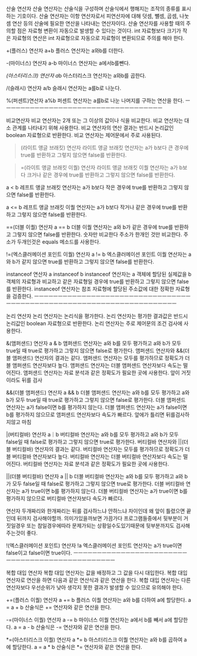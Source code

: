 산술 연산자
산술 연산자는 산술식을 구성하며 산술식에서 행해지는 조작의 종류를 표시하는 기호이다.
산술 연산자는 이항 연산자로서 피연산자에 대해 덧셈, 뺄셈, 곱셈, 나눗셈 연산 등의 산술에 필요한
연산을 나타내는 연산자이다. 산술 연산자를 사용할 때의 주의할 점은 자료형 변환이 자동으로 발생할 수 있다는 것이다.
int 자료형보다 크기가 작은 자료형의 연산은 int 자료형으로 자동으로 자료형이 변환되므로 주의를 해야 한다.

+(플러스) 연산자 a+b
플러스 연산자는 a와b를 더한다.

-(마이너스) 연산자 a-b
마이너스 연산자는 a에서b를뺀다.

*(아스터리스크) 연산자 a*b
아스터리스크 연산자는 a와b를 곱한다.

/(슬래시) 연산자 a/b
슬래시 연산자는 a를b로 나눈다.

%(퍼센트)연산자 a%b
퍼센트 연산자는 a를b로 나눈 나머지를 구하는 연산을 한다.
ㅡㅡㅡㅡㅡㅡㅡㅡㅡㅡㅡㅡㅡㅡㅡㅡㅡㅡㅡㅡㅡㅡㅡㅡㅡㅡㅡㅡㅡㅡㅡㅡㅡㅡ

비교연산자
비교 연산자는 2개 또는 그 이상의 값이나 식을 비교한다. 비교 연산자는 대소 관계를 나타내기 위해 사용한다.
비교 연산자의 연산 결과는 반드시 논리값인 boolean 자료형으로 반환한다. 비교 연산자는 제어문에서 주로 사용된다.

>(라이트 앵글 브래킷) 연산자
라이트 앵글 브래킷 연산자는 a가 b보다 큰 경우에 true를 반환하고 그렇지 않으면 false를 반환한다.

>=(라이트 앵글 브래킷 이퀄) 연산자
라이트 앵글 브래킷 이퀄 연산자는 a가 b보다 크거나 같은 경우에 true를 반환하고 그렇지 않으면 false를 반환한다.

a < b
레프트 앵글 브래킷 연산자는 a가 b보다 작은 경우에 true를 반환하고 그렇지 않으면 false를 반환한다.

a <= b
레프트 앵글 브래킷 이퀄 연산자는 a가 b보다 작거나 같은 경우에 true를 반환하고 그렇지 않으면 false를 반환한다.

==(더블 이퀄) 연산자 a == b
더블 이퀄 연산자는 a와 b가 같은 경우에 true를 반환하고 그렇지 않으면 false를 반환한다.
숫자만 비교한다 주소가 한개인 것만 비교한다.
주소가 두개인것은 equals 메소드를 사용한다.

!=(엑스클러메이션 포인트 이퀄) 연산자 a != b
엑스클러메이션 포인트 이퀄 연산자는 a와 b가 같지 않으면 true를 반환하고 그렇지 않으면 false를
반환한다.

instanceof 연산자  a instanceof b
instanceof 연산자는 a 객체에 할당된 실제값을 b 객체의 자료형과 비교하고 같은 자료형일 경우에
true를 반환하고 그렇지 않으면 false를 반환한다. instanceof 연산자는 참조 자료형에 할당된 주소값에 대한 정확한 자료형을 검증한다.
ㅡㅡㅡㅡㅡㅡㅡㅡㅡㅡㅡㅡㅡㅡㅡㅡㅡㅡㅡㅡㅡㅡㅡㅡㅡㅡㅡㅡㅡㅡㅡㅡㅡㅡㅡㅡㅡㅡㅡㅡㅡㅡㅡㅡㅡㅡㅡㅡㅡㅡㅡㅡㅡㅡㅡㅡㅡㅡㅡㅡㅡㅡㅡㅡㅡㅡㅡㅡㅡ

논리 연산자
논리 연산자는 논리식을 평가한다. 논리 연산자는 평가한 결과값은 반드시 논리값인 boolean 자료형으로 반환한다.
논리 연산자는 주로 제어문의 조건 검사에 사용한다.

&(앰퍼샌드) 연산자 a & b
앰퍼샌드 연산자는 a와 b를 모두 평가하고 a와 b가 모두 true일 때 true로 평가하고 그렇지 않으면 false로 평가한다.
앰퍼샌드 연산자와 &&(더블 앰퍼샌드) 연산자의 결과는 같다. 앰퍼샌드 연산자는 모두를 평가하므로 정확도가 더블 앰퍼샌드 연산자보다 높다.
앰퍼샌드 연산자는 더블 앰퍼샌드 연산자보다 속도는 떨어진다. 앰퍼샌드 연산자는 자료 분석과 같은 정확도가 필요한 곳에 사용한다.
앞이 거짓이라도 뒤를 검사

&&(더블 앰퍼샌드) 연산자 a && b
더블 앰퍼샌드 연산자는 a와 b를 모두 평가하고 a와 b가 모두 true일 때 true로 평가하고 그렇지 않으면 false로 평가한다.
더블 앰퍼샌드 연산자는 a가 false이면 b를 평가하지 않는다. 더블 앰퍼샌드 연산자는 a가 false이면 b를 평가하지 않으므로 앰퍼샌드 연산자보다 
속도가 빠르다. 앞에가 틀리면 뒤를검사하지않고 마침

|(버티컬바) 연산자 a｜b
버티컬바 연산자는 a와 b를 모두 평가하고 a와 b가 모두 false일 때 false로 평가하고 그렇지 않으면 true로 평가한다.
버티컬바 연산자와 ||(더블 버티컬바) 연산자의 결과는 같다. 버티컬바 연산자는 모두를 평가하므로 정확도가 더블 버티컬바 연산자보다 높다.
버티컬바 연산자는 더블 버티컬바 연산자보다 속도는 떨어진다. 버티컬바 연산자는 자료 분석과 같은 정확도가 필요한 곳에 사용한다.

||(더블 버티컬바) 연산자 a || b
더블 버티컬바 연산자는 a와 b를 모두 평가하고 a와 b가 모두 false일 때 false로 평가하고 그렇지 않으면 true로 평가한다.
더블 버티컬바 연산자는 a가 true이면 b를 평가하지 않는다. 더블 버티컬바 연산자는 a가 true이면 b를 평가하지 않으므로 버티컬바 연산자보다 속도가 빠르다. 

연산자 두개짜리와 한개짜리는 뒤를 검사하느냐 안하느냐 차이인데 왜 앞이 틀렸으면 끝인데 뒤까지 검사해야할까. 의미가있을까보면
가끔가다 프로그램들중에서 뒷부분이 거짓일경우 또는 참일경우에따라 문제가되는 상황일수도있기때문에 뒷부분까지도 검사해주는것이 좋다. 


!(엑스클러메이션 포인트) 연산자 !a
엑스클러메이션 포인트 연산자는 a가 true이면 false이고 false이면 true이다.
ㅡㅡㅡㅡㅡㅡㅡㅡㅡㅡㅡㅡㅡㅡㅡㅡㅡㅡㅡㅡㅡㅡㅡㅡㅡㅡㅡㅡㅡㅡㅡㅡㅡㅡㅡㅡㅡㅡㅡㅡㅡㅡㅡㅡㅡㅡㅡ

복합 대입 연산자
복합 대입 연산자는 값을 배정하고 그 값을 다시 대입한다. 복합 대입 연산자로 연산을 하면 다음과 같은 연산식과 같은 연산을 한다.
복합 대입 연산자는 다른 연산자보다 우선순위가 낮아 생각지 못한 결과가 발생할 수 있으므로 유의해야 한다.

+=(플러스 이퀄) 연산자 a += b
플러스 이퀄 연산자는 a와 b를 더하여 a에 할당한다. a = a + b 산술식은 += 연산자와 같은 연산을 한다.

-=(마이너스 이퀄) 연산자 a -= b
마이너스 이퀄 연산자는 a에서 b를 빼서 a에 할당한다. a = a - b 산술식은 -= 연산자와 같은 연산을 한다.

*=(아스터리스크 이퀄) 연산자 a *= b
아스터리스크 이퀄 연산자는 a와 b를 곱하여 a에 할당한다.
a = a * b 산술식은 *= 연산자와 같은 연산을 한다.



















